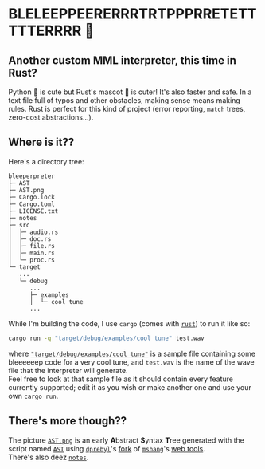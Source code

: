 # BLELEEPPEERERRRTRTPPPRRETETTTTTERRRR 🤖
## Another custom MML interpreter, this time in Rust?  
Python 🐍 is cute but Rust's mascot 🦀 is cuter! It's also faster and safe.
In a text file full of typos and other obstacles, making sense means making rules.
Rust is perfect for this kind of project (error reporting, `match` trees, zero-cost abstractions...).
## Where is it??
Here's a directory tree:
```
bleeperpreter
├─ AST
├─ AST.png
├─ Cargo.lock
├─ Cargo.toml
├─ LICENSE.txt
├─ notes
├─ src
│  ├─ audio.rs
│  ├─ doc.rs
│  ├─ file.rs
│  ├─ main.rs
│  └─ proc.rs
└─ target
   ...
   └─ debug
      ...
      ├─ examples
      │  └─ cool tune
      ...
```
While I'm building the code, I use `cargo` (comes with [`rust`](https://rustup.rs/)) to run it like so:
```bash
cargo run -q "target/debug/examples/cool tune" test.wav
```
where [`"target/debug/examples/cool tune"`](target/debug/examples/cool%20tune) is a sample file containing some bleeeeeep code for a very cool tune, and `test.wav` is the name of the wave file
that the interpreter will generate.  
Feel free to look at that sample file as it should contain every feature currently supported; edit it as you wish or make another one and use your own `cargo run`.
## There's more though??
The picture [`AST.png`](AST.png) is an early **A**bstract **S**yntax **T**ree generated with the script named [`AST`](AST) using [`dprebyl`](https://github.com/dprebyl)'s [fork](https://dprebyl.github.io/syntree/) of [`mshang`](https://github.com/mshang)'s [web tools](https://github.com/mshang/syntree).  
There's also deez [`notes`](notes).